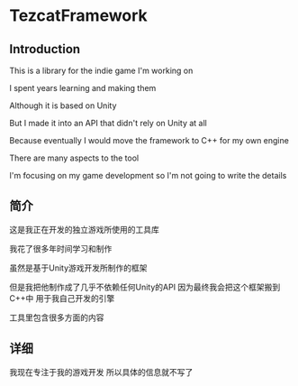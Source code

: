 # TezcatFramework

## Introduction
This is a library for the indie game I'm working on

I spent years learning and making them

Although it is based on Unity

But I made it into an API that didn't rely on Unity at all

Because eventually I would move the framework to C++ for my own engine

There are many aspects to the tool

I'm focusing on my game development so I'm not going to write the details

## 简介
这是我正在开发的独立游戏所使用的工具库

我花了很多年时间学习和制作

虽然是基于Unity游戏开发所制作的框架

但是我把他制作成了几乎不依赖任何Unity的API
因为最终我会把这个框架搬到C++中
用于我自己开发的引擎

工具里包含很多方面的内容

## 详细
我现在专注于我的游戏开发
所以具体的信息就不写了